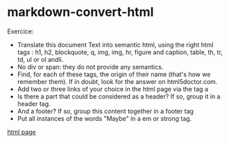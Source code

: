 # markdown-convert-html

Exercice:
- Translate this document Text into semantic html, using the right html tags : h1, h2, blockquote, q, img, img, hr, figure and caption, table, th, tr, td, ul or ol andli.
- No div or span: they do not provide any semantics.
- Find, for each of these tags, the origin of their name (that's how we remember them). If in doubt, look for the answer on html5doctor.com.
- Add two or three links of your choice in the html page via the tag a
- Is there a part that could be considered as a header? If so, group it in a header tag.
- And a footer? If so, group this content together in a footer tag
- Put all instances of the words "Maybe" in a em or strong tag.

[html page](https://geert-timmermans.github.io/markdown-convert-html/)
